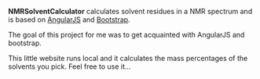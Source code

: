 **NMRSolventCalculator** calculates solvent residues in a NMR spectrum and is based on [AngularJS](http://angularjs.org/) and [Bootstrap](http://twitter.github.io/bootstrap/). 

The goal of this project for me was to get acquainted with AngularJS and bootstrap.

This little website runs local and it calculates the mass percentages of the solvents you pick.
Feel free to use it...